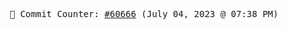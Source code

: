 <p align="center">
    <samp>
        📮 Commit Counter: <a href="https://github.com/Javascript-void0/Javascript-void0/commits/main">#60666</a> (July 04, 2023 @ 07:38 PM)
    </samp>
</p>